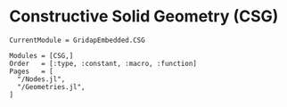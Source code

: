 
# Constructive Solid Geometry (CSG)

```@meta
CurrentModule = GridapEmbedded.CSG
```

```@autodocs
Modules = [CSG,]
Order   = [:type, :constant, :macro, :function]
Pages   = [
  "/Nodes.jl", 
  "/Geometries.jl", 
]
```
